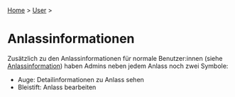 [Home](/) > [User](/user) >

# Anlassinformationen

Zusätzlich zu den Anlassinformationen für normale Benutzer:innen (siehe [Anlassinformation](/user/anlassinformationen)) haben Admins neben jedem Anlass noch zwei Symbole:

- Auge: Detailinformationen zu Anlass sehen
- Bleistift: Anlass bearbeiten
